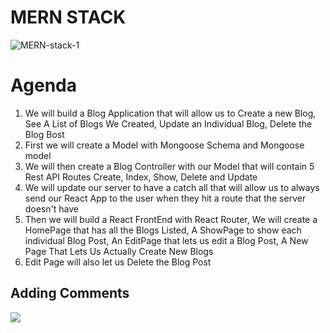 # MERN STACK

![MERN-stack-1](https://media.git.generalassemb.ly/user/15881/files/72724900-67eb-11eb-9814-9038c7d8ac64)


# Agenda

1. We will build a Blog Application that will allow us to Create a new Blog, See A List of Blogs We Created, Update an Individual Blog, Delete the Blog Bost
1. First we will create a Model with Mongoose Schema and Mongoose model
1. We will then create a Blog Controller with our Model that will contain 5 Rest API Routes Create, Index, Show, Delete and Update
1. We will update our server to have a catch all that will allow us to always send our React App to the user when they hit a route that the server doesn't have
1. Then we will build a React FrontEnd with React Router, We will create a HomePage that has all the Blogs Listed, A ShowPage to show each individual Blog Post, An EditPage that lets us edit a Blog Post, A New Page That Lets Us Actually Create New Blogs 
1. Edit Page will also let us Delete the Blog Post



## Adding Comments

![](https://www.dropbox.com/s/lpk32aya3fv6a86/Screen%20Shot%202021-02-05%20at%208.19.57%20PM.png?dl=1)
